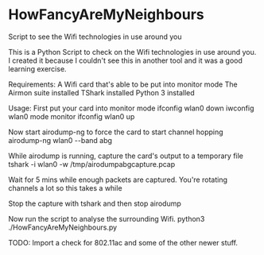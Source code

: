 # HowFancyAreMyNeighbours
Script to see the Wifi technologies in use around you


This is a Python Script to check on the Wifi technologies in use around you. I created it because I couldn't see this in another tool and it was a good learning exercise.

Requirements: 
A Wifi card that's able to be put into monitor mode
The Airmon suite installed
TShark installed
Python 3 installed


Usage:
First put your card into monitor mode
ifconfig wlan0 down
iwconfig wlan0 mode monitor
ifconfig wlan0 up

Now start airodump-ng to force the card to start channel hopping
airodump-ng wlan0 --band abg

While airodump is running, capture the card's output to a temporary file
tshark -i wlan0 -w /tmp/airodumpabgcapture.pcap

Wait for 5 mins while enough packets are captured. You're rotating channels a lot so this takes a while

Stop the capture with tshark and then stop airodump 

Now run the script to analyse the surrounding Wifi.
python3 ./HowFancyAreMyNeighbours.py


TODO: Import a check for 802.11ac and some of the other newer stuff.
